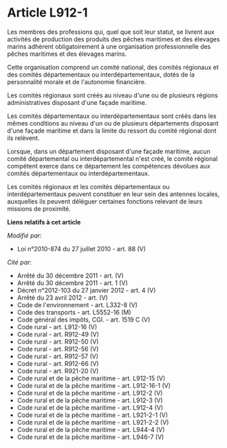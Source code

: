 # Article L912-1

Les membres des professions qui, quel que soit leur statut, se livrent aux activités de production des produits des pêches
maritimes et des élevages marins adhèrent obligatoirement à une organisation professionnelle des pêches maritimes et des
élevages marins.

Cette organisation comprend un comité national, des comités régionaux et des comités départementaux ou interdépartementaux,
dotés de la personnalité morale et de l'autonomie financière.

Les comités régionaux sont créés au niveau d'une ou de plusieurs régions administratives disposant d'une façade maritime.

Les comités départementaux ou interdépartementaux sont créés dans les mêmes conditions au niveau d'un ou de plusieurs
départements disposant d'une façade maritime et dans la limite du ressort du comité régional dont ils relèvent.

Lorsque, dans un département disposant d'une façade maritime, aucun comité départemental ou interdépartemental n'est créé, le
comité régional compétent exerce dans ce département les compétences dévolues aux comités départementaux ou
interdépartementaux.

Les comités régionaux et les comités départementaux ou interdépartementaux peuvent constituer en leur sein des antennes
locales, auxquelles ils peuvent déléguer certaines fonctions relevant de leurs missions de proximité.

**Liens relatifs à cet article**

_Modifié par_:

  - Loi n°2010-874 du 27 juillet 2010 - art. 88 (V)

_Cité par_:

  - Arrêté du 30 décembre 2011 - art. (V)
  - Arrêté du 30 décembre 2011 - art. 1 (V)
  - Décret n°2012-103 du 27 janvier 2012 - art. 4 (V)
  - Arrêté du 23 avril 2012 - art. (V)
  - Code de l'environnement - art. L332-8 (V)
  - Code des transports - art. L5552-16 (M)
  - Code général des impôts, CGI. - art. 1519 C (V)
  - Code rural - art. L912-16 (V)
  - Code rural - art. R912-49 (V)
  - Code rural - art. R912-50 (V)
  - Code rural - art. R912-56 (V)
  - Code rural - art. R912-57 (V)
  - Code rural - art. R912-66 (V)
  - Code rural - art. R921-20 (V)
  - Code rural et  de la pêche maritime - art. L912-15 (V)
  - Code rural et de la pêche maritime - art. L912-16-1 (V)
  - Code rural et de la pêche maritime - art. L912-2 (V)
  - Code rural et de la pêche maritime - art. L912-3 (V)
  - Code rural et de la pêche maritime - art. L912-4 (V)
  - Code rural et de la pêche maritime - art. L921-2-1 (V)
  - Code rural et de la pêche maritime - art. L921-2-2 (V)
  - Code rural et de la pêche maritime - art. L944-4 (V)
  - Code rural et de la pêche maritime - art. L946-7 (V)
